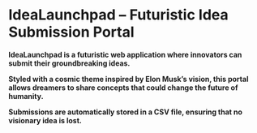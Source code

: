 #  IdeaLaunchpad – Futuristic Idea Submission Portal

**IdeaLaunchpad is a futuristic web application where innovators can submit their groundbreaking ideas.** 

**Styled with a cosmic theme inspired by Elon Musk’s vision, this portal allows dreamers to share concepts that could change the future of humanity.**

**Submissions are automatically stored in a CSV file, ensuring that no visionary idea is lost.** 
